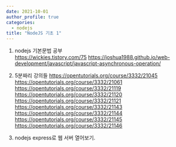 ```yaml
---
date: 2021-10-01
author_profile: true
categories:
  - nodejs
title: "NodeJS 기초 1"
---
```


1. nodejs 기본문법 공부  
https://wickies.tistory.com/75
https://joshua1988.github.io/web-development/javascript/javascript-asynchronous-operation/

2. 5분짜리 강의들
https://opentutorials.org/course/3332/21045  
https://opentutorials.org/course/3332/21061  
https://opentutorials.org/course/3332/21119  
https://opentutorials.org/course/3332/21120  
https://opentutorials.org/course/3332/21121  
https://opentutorials.org/course/3332/21143  
https://opentutorials.org/course/3332/21144  
https://opentutorials.org/course/3332/21145  
https://opentutorials.org/course/3332/21146  

3. nodejs express로 웹 서버 열어보기.
